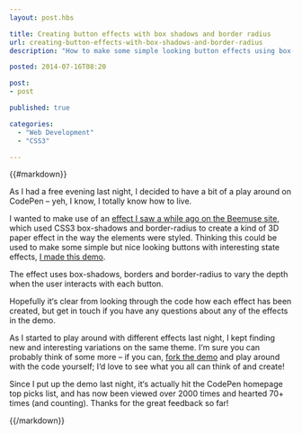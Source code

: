 ```yaml
---
layout: post.hbs

title: Creating button effects with box shadows and border radius
url: creating-button-effects-with-box-shadows-and-border-radius
description: "How to make some simple looking button effects using box-shadow and border-radius. "

posted: 2014-07-16T08:20

post:
- post

published: true

categories:
  - "Web Development"
  - "CSS3"

---
```


{{#markdown}}

As I had a free evening last night, I decided to have a bit of a play around on CodePen – yeh, I know, I totally know how to live.

I wanted to make use of an [effect I saw a while ago on the Beemuse site](http://beemuse.com/paper), which used CSS3 box-shadows and border-radius to create a kind of 3D paper effect in the way the elements were styled.  Thinking this could be used to make some simple but nice looking buttons with interesting state effects, [I made this demo](http://codepen.io/ashleynolan/full/djpCG/).

The effect uses box-shadows, borders and border-radius to vary the depth when the user interacts with each button.

Hopefully it‘s clear from looking through the code how each effect has been created, but get in touch if you have any questions about any of the effects in the demo.

As I started to play around with different effects last night, I kept finding new and interesting variations on the same theme.  I‘m sure you can probably think of some more – if you can, [fork the demo](http://codepen.io/ashleynolan/details/djpCG/) and play around with the code yourself; I‘d love to see what you all can think of and create!

Since I put up the demo last night, it‘s actually hit the CodePen homepage top picks list, and has now been viewed over 2000 times and hearted 70+ times (and counting).  Thanks for the great feedback so far!

{{/markdown}}